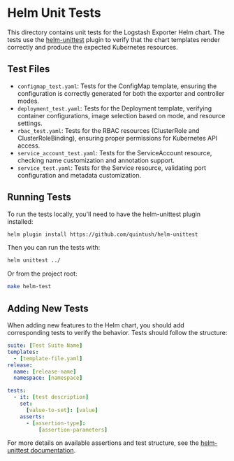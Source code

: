 # Helm Unit Tests

This directory contains unit tests for the Logstash Exporter Helm chart. The tests use the [helm-unittest](https://github.com/quintush/helm-unittest) plugin to verify that the chart templates render correctly and produce the expected Kubernetes resources.

## Test Files

- `configmap_test.yaml`: Tests for the ConfigMap template, ensuring the configuration is correctly generated for both the exporter and controller modes.
- `deployment_test.yaml`: Tests for the Deployment template, verifying container configurations, image selection based on mode, and resource settings.
- `rbac_test.yaml`: Tests for the RBAC resources (ClusterRole and ClusterRoleBinding), ensuring proper permissions for Kubernetes API access.
- `service_account_test.yaml`: Tests for the ServiceAccount resource, checking name customization and annotation support.
- `service_test.yaml`: Tests for the Service resource, validating port configuration and metadata customization.

## Running Tests

To run the tests locally, you'll need to have the helm-unittest plugin installed:

```bash
helm plugin install https://github.com/quintush/helm-unittest
```

Then you can run the tests with:

```bash
helm unittest ../
```

Or from the project root:

```bash
make helm-test
```

## Adding New Tests

When adding new features to the Helm chart, you should add corresponding tests to verify the behavior. Tests should follow the structure:

```yaml
suite: [Test Suite Name]
templates:
  - [template-file.yaml]
release:
  name: [release-name]
  namespace: [namespace]

tests:
  - it: [test description]
    set:
      [value-to-set]: [value]
    asserts:
      - [assertion-type]:
          [assertion-parameters]
```

For more details on available assertions and test structure, see the [helm-unittest documentation](https://github.com/quintush/helm-unittest/blob/master/DOCUMENT.md).